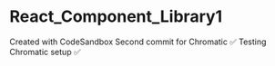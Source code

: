 # React_Component_Library1
Created with CodeSandbox
Second commit for Chromatic ✅
Testing Chromatic setup ✅
